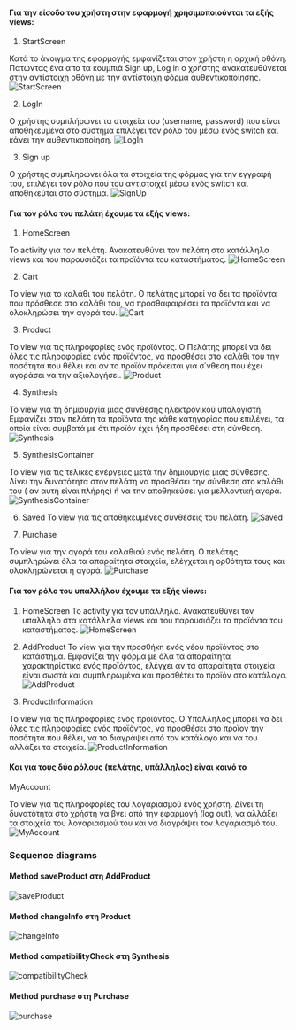 #### Για την είσοδο του χρήστη στην εφαρμογή χρησιμοποιούνται τα εξής views:

1. StartScreen

Κατά το άνοιγμα της εφαρμογής εμφανίζεται στον χρήστη η αρχική οθόνη. Πατώντας ένα απο τα κουμπιά Sign up, Log in ο χρήστης ανακατευθύνεται στην αντίστοιχη οθόνη με την αντίστοιχη φόρμα αυθεντικοποίησης.
![StartScreen](uml/requirements/startScreen.png)

2. LogIn

Ο χρήστης συμπλήρωνει τα στοιχεία του (username, password) που είναι αποθηκευμένα στο σύστημα επιλέγει τον ρόλο του μέσω ενός switch και κάνει την αυθεντικοποίηση.
![LogIn](uml/requirements/login.png)

3. Sign up

Ο χρήστης συμπληρώνει όλα τα στοιχεία της φόρμας για την εγγραφή του, επιλέγει τον ρόλο που του αντιστοιχεί μέσω ενός switch και αποθηκεύται στο σύστημα.
![SignUp](uml/requirements/signUp.png)

#### Για τον ρόλο του πελάτη έχουμε τα εξής views:

1. HomeScreen

Το activity για τον πελάτη. Ανακατευθύνει τον πελάτη στα κατάλληλα views και του παρουσιάζει τα προϊόντα του καταστήματος.
![HomeScreen](uml/requirements/Customer_HomeScreen.png)

2. Cart

Το view για το καλάθι του πελάτη. Ο πελάτης μπορεί να δει τα προϊόντα που πρόσθεσε στο καλάθι του, να προσθαφαιρέσει τα προϊόντα και να ολοκληρώσει την αγορά του.
![Cart](uml/requirements/cart.png)

3. Product

Το view για τις πληροφορίες ενός προϊόντος. Ο Πελάτης μπορεί να δει όλες τις πληροφορίες ενός προϊόντος, να προσθέσει στο καλάθι του την ποσότητα που θέλει και αν το προϊόν πρόκειται για σ΄νθεση που έχει αγοράσει να την αξιολογήσει.
![Product](uml/requirements/Customer_Product.png)

4. Synthesis

Το view για τη δημιουργία μιας σύνθεσης ηλεκτρονικού υπολογιστή. Εμφανίζει στον πελάτη τα προϊόντα της κάθε κατηγορίας που επιλέγει, τα οποία είναι συμβατά με ότι προϊόν έχει ήδη προσθέσει στη σύνθεση. 
![Synthesis](uml/requirements/Synthesis.png)

5. SynthesisContainer

Το view για τις τελικές ενέργειες μετά την δημιουργία μιας σύνθεσης. Δίνει την δυνατότητα στον πελάτη να προσθέσει την σύνθεση στο καλάθι του ( αν αυτή είναι πλήρης) ή να την αποθηκεύσει για μελλοντική αγορά.
![SynthesisContainer](uml/requirements/SynthesisContainer.png)

6. Saved 
Το view για τις αποθηκευμένες συνθέσεις του πελάτη.
![Saved](uml/requirements/SavedSynthesis.png)

7. Purchase

Το view για την αγορά του καλαθιού ενός πελάτη. Ο πελάτης συμπληρώνει όλα τα απαραίτητα στοιχεία, ελέγχεται η ορθότητα τους και ολοκληρώνεται η αγορά.
![Purchase](uml/requirements/Purchase.png)

#### Για τον ρόλο του υπαλλήλου έχουμε τα εξής views:

1. HomeScreen
Το activity για τον υπάλληλο. Ανακατευθύνει τον υπάλληλο στα κατάλληλα views και του παρουσιάζει τα προϊόντα του καταστήματος.
![HomeScreen](uml/requirements/Employer_HomeScreen.png)

2. AddProduct
Το view για την προσθήκη ενός νέου προϊόντος στο κατάστημα. Εμφανίζει την φόρμα με όλα τα απαραίτητα χαρακτηρίστικα ενός προϊόντος, ελέγχει αν τα απαραίτητα στοιχεία είναι σωστά και συμπληρωμένα και προσθέτει το προϊόν στο κατάλογο.
![AddProduct](uml/requirements/AddProduct.png)

3. ProductInformation

Το view για τις πληροφορίες ενός προϊόντος. Ο Υπάλληλος μπορεί να δει όλες τις πληροφορίες ενός προϊόντος, να προσθέσει στο προϊον την ποσότητα που θέλει, να το διαγράψει από τον κατάλογο και να του αλλάξει τα στοιχεία.
![ProductInformation](uml/requirements/Employer_ProductInformation.png)

#### Και για τους δύο ρόλους (πελάτης, υπάλληλος) είναι κοινό το

MyAccount

Το view για τις πληροφορίες του λογαριασμού ενός χρήστη. Δίνει τη δυνατότητα στο χρήστη να βγει από την εφαρμογή (log out), να αλλάξει τα στοιχεία του λογαριασμού του και να διαγράψει τον λογαριασμό του.
![MyAccount](uml/requirements/MyAccount.png)

### Sequence diagrams

#### Method saveProduct στη AddProduct
![saveProduct](uml/requirements/R4-sequence-add-product.png)

#### Method changeInfo στη Product
![changeInfo](uml/requirements/R4-sequence_changeInfo.png)

#### Method compatibilityCheck στη Synthesis
![compatibilityCheck](uml/requirements/R4-sequence-compatibility.png)

#### Method purchase στη Purchase
![purchase](uml/requirements/R4-sequence-product-purchase.png)